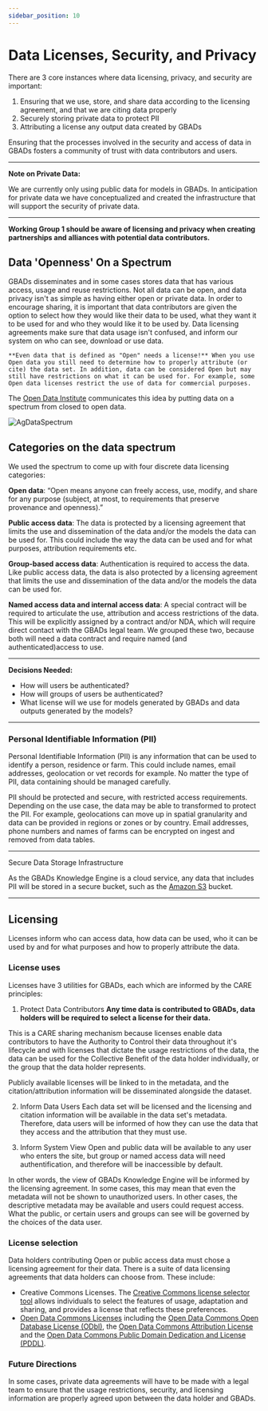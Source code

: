 ```yaml
---
sidebar_position: 10
---
```

# Data Licenses, Security, and Privacy

There are 3 core instances where data licensing, privacy, and security are important: 

1. Ensuring that we use, store, and share data according to the licensing agreement, and that we are citing data properly 
2. Securely storing private data to protect PII 
3. Attributing a license any output data created by GBADs 

Ensuring that the processes involved in the security and access of data in GBADs fosters a community of trust with data contributors and users. 

---

**Note on Private Data:**

We are currently only using public data for models in GBADs. In anticipation for private data we have conceptualized and created the infrastructure that will support the security of private data.

---

**Working Group 1 should be aware of licensing and privacy when creating partnerships and alliances with potential data contributors.** 

## Data 'Openness' On a Spectrum

GBADs disseminates and in some cases stores data that has various access, usage and reuse restrictions. Not all data can be open, and data privacy isn't as simple as having either open or private data. In order to encourage sharing, it is important that data contributors are given the option to select how they would like their data to be used, what they want it to be used for and who they would like it to be used by. Data licensing agreements make sure that data usage isn't confused, and inform our system on who can see, download or use data. 

```{margin}
**Even data that is defined as "Open" needs a license!** When you use Open data you still need to determine how to properly attribute (or cite) the data set. In addition, data can be considered Open but may still have restrictions on what it can be used for. For example, some Open data licenses restrict the use of data for commercial purposes. 
```

The [Open Data Institute](https://theodi.org/about-the-odi/) communicates this idea by putting data on a spectrum from closed to open data. 

![AgDataSpectrum](http://gbadske.org/Documentation/DataGovernanceHandbook/_images/20210723_AgDataSpectrum_ODI.png)

## Categories on the data spectrum

We used the spectrum to come up with four discrete data licensing categories:

**Open data**: “Open means anyone can freely access, use, modify, and share for any purpose (subject, at most, to requirements that preserve provenance and openness).”
 
**Public access data**: The data is protected by a licensing agreement that limits the use and dissemination of the data and/or the models the data can be used for. This could include the way the data can be used and for what purposes, attribution requirements etc.

**Group-based access data**: Authentication is required to access the data. Like public access data, the data is also protected by a licensing agreement that limits the use and dissemination of the data and/or the models the data can be used for. 

**Named access data and internal access data**: A special contract will be required to articulate the use, attribution and access restrictions of the data. This will be explicitly assigned by a contract and/or NDA, which will require direct contact with the GBADs legal team. We grouped these two, because both will need a data contract and require named (and authenticated)access to use.

---

**Decisions Needed:** 

* How will users be authenticated? 
* How will groups of users be authenticated? 
* What license will we use for models generated by GBADs and data outputs generated by the models?

---

### Personal Identifiable Information (PII)

Personal Identifiable Information (PII) is any information that can be used to identify a person, residence or farm. This could include names, email addresses, geolocation or vet records for example. No matter the type of PII, data containing should be managed carefully. 

PII should be protected and secure, with restricted access requirements. Depending on the use case, the data may be able to transformed to protect the PII. For example, geolocations can move up in spatial granularity and data can be provided in regions or zones or by country. Email addresses, phone numbers and names of farms can be encrypted on ingest and removed from data tables. 

---

Secure Data Storage Infrastructure 

As the GBADs Knowledge Engine is a cloud service, any data that includes PII will be stored in a secure bucket, such as the [Amazon S3](https://aws.amazon.com/s3/) bucket.

---

## Licensing

Licenses inform who can access data, how data can be used, who it can be used by and for what purposes and how to properly attribute the data. 

### License uses 
Licenses have 3 utilities for GBADs, each which are informed by the CARE principles: 

1. Protect Data Contributors 
**Any time data is contributed to GBADs, data holders will be required to select a license for their data.** 

This is a CARE sharing mechanism because licenses enable data contributors to have the Authority to Control their data throughout it's lifecycle and with licenses that dictate the usage restrictions of the data, the data can be used for the Collective Benefit of the data holder individually, or the group that the data holder represents. 

Publicly available licenses will be linked to in the metadata, and the citation/attribution information will be disseminated alongside the dataset.

2. Inform Data Users
Each data set will be licensed and the licensing and citation information will be available in the data set's metadata. Therefore, data users will be informed of how they can use the data that they access and the attribution that they must use. 

3. Inform System View
Open and public data will be available to any user who enters the site, but group or named access data will need authentification, and therefore will be inaccessible by default. 

In other words, the view of GBADs Knowledge Engine will be informed by the licensing agreement. In some cases, this may mean that even the metadata will not be shown to unauthorized users. In other cases, the descriptive metadata may be available and users could request access. What the public, or certain users and groups can see will be governed by the choices of the data user. 

### License selection

Data holders contributing Open or public access data must chose a licensing agreement for their data. There is a suite of data licensing agreements that data holders can choose from. These include: 

* Creative Commons Licenses. The [Creative Commons license selector tool](https://creativecommons.org/choose/) allows individuals to select the features of usage, adaptation and sharing, and provides a license that reflects these preferences.
* [Open Data Commons Licenses](https://opendatacommons.org/licenses/) including the [Open Data Commons Open Database License (ODbl)](https://opendatacommons.org/licenses/odbl/), the [Open Data Commons Attribution License](https://opendatacommons.org/licenses/by/) and the [Open Data Commons Public Domain Dedication and License (PDDL)](https://opendatacommons.org/licenses/pddl/). 

### Future Directions 

In some cases, private data agreements will have to be made with a legal team to ensure that the usage restrictions, security, and licensing information are properly agreed upon between the data holder and GBADs.

<!-- Machine Readable Licenses
GBADs is exploring how to make licenses machine readable, so that data that flows through the knowledge engine and is stored in GBADs repositories can be more FAIR. In addition, we use data privacy restrictions to inform system views for different users to help protect the usage requirements set forward by data contributors.  -->

<!-- 
```{admonition} Decision Needed
GBADs must determine whether data contributors can change the license on their data after they submit it and if so how to communicate to individuals who may have downloaded the data in question. In addition, GBADs must decide how the retraction of data affects pre-existing models.
```
 -->


<!---

Data Types
GBADs is a trusted broker for 

the following data types: indigenous, academic, non-corporate (e.g. NGO’s), 
corporate, and commercial data (Table 1). Through collaborations with community outreach programs and 
other organizations, GBADs may also serve as the sole repository of particular data. Data can fall into 
multiple categories (for example, data can be corporate and commercial).  We can also classify the data 
as open (accessible to everyone) or private (accessible only to a defined set of users). The definitions 
of each data type provides a basis for understanding the ownership, access and licensing specifications 
of the data handled by GBADs and its users. 

Data and user types are being further refined as they will be used to determine the view of the data portal 
interface.  For example, a controlled vocabulary is required to properly define Indigenous data.  In the 
Canadian context, marking data simply as ‘Indigenous data’ is not adequate to properly define the provenance 
and governance of these data assets. There are many types of Indigenous peoples in Canada (Metìs, First Nations, 
etc.), each from different areas of the country and with different traditions and customs. Therefore, in order 
for the data to be of collective benefit, data must be properly labelled to which type of Indigenous data it 
is related to. 

Similarly, for small stakeholders there may be ontological needs that are not yet anticipated, especially when 
considering each stakeholder from the global perspective. If we wish to be a ‘trusted’ data broker for small 
stakeholders, private, and marginalized groups, it is important that we work with our data contributors, especially 
those without power, to annotate our data such that it is for the Collective Benefit of small stakeholders 
(and not just large). --->

<!---Table 1: Data types definitions

| Data Type | Definition |
| --- | --- |
| Indigenous data | All data owned by Indigenous Peoples and their territories including but not limited to data related to cultural heritage, knowledge, natural resources, practices and languages. This includes data that are “collected by governments and institutions about Indigenous Peoples and their territories” (GIDA, 2019). |
|Academic data | Data that are owned or collected by individuals belonging to academic institutions such as Universities.  This includes data available through academic journal articles and data collected through experimental procedures for research. |
| GBADs Data Repositories | Data that is collected through collaborations with GBADs such partnerships with communities, researchers, academic institutions and NGOs. Note that data housed by GBADs may fall under other categories (i.e. data that are housed by GBADs may also be academic data), but GBADs will govern the licensing and degree of availability and openness of this data. |
| Commercial data | Data from commercial organizations, usually but not limited to a paid accrual method. |
| Corporate data | Data obtained from a corporate company, organization or group. This includes government and UN sourced data, such as the World Bank and FAO. |
| Non-corporate data | Data from non-corporate entities, organizations or individuals. |
```{note} Data can be commercial and corporate, or non-commercial.
``` --->


<!---

Licensing


To ensure that data are FAIR(S) and CARE, the licensing information for each data source will be accessible to users in the 
metadata. Licensing information must be accessible to ensure that users can assess the reusability of the data and comply 
with potential data use restrictions and attribution requirements. Clear and accessible information about data use restrictions 
are especially important for compliance of CARE principles; in specific, to protect Indigenous Data Sovereignty and to lift the 
rights and interests of all GBADs Indigenous data contributors (CARE:A1;A2;A3). 

```{admonition} Decision Needed
GBADs needs to establish whether it intends to have a preferred license for all data housed in its data repositories and whether 
this license should be one that ensures that data cannot be used for commercial purposes.
```
 
The metadata for each data source must include a URL to the licensing agreement of the data and any related metadata (if applicable). 
 
A list of common data licensing agreements has been collected and are available in Appendix F: Common Licensing Agreements. In 
some cases, such as for data coming from non-corporate sources, licensing information may not have been determined or decided 
on. Data contributors will be provided with our list of preferred data licensing agreements or encouraged to select a license 
using the [Creative Commons License Selector Tool](https://creativecommons.org/choose/). 
 
To ensure that data are used for the collective benefit of Indigenous Peoples, Indigenous data contributors may choose to govern 
who has access to their data (CARE:A2). The GBADs data portal will be designed to accommodate this distinction and to ensure the 
security and privacy of parties involved.  
 
Handling Open and Private Data
------------------------------

The GBADs data portal is a data broker, meaning we handle and provide data contributed by other sources. Therefore, it is not 
at the discretion of GBADs to determine who can access data that is not housed by GBADs. To ensure that the rights of data 
contributors are respected, the data portal and informatics website will ensure that the data are secure and can only be accessed 
by the individuals identified by the data contributors/owners. 

As suggested by FAIR:A2, metadata for all data sources (open and private) will be available through a metadata search portal and 
will remain accessible even in the case where data is no longer available through the GBADs portal. However, not all of the data 
corresponding to metadata will be available to all users. Because provenance information is included in the metadata, this will 
allow data users to track archived data sources to their original owner. 

GBADs anticipates the following user types: 
- Academic users
- Corporate users 
- Non-corporate users 
- Commercial users 

Open (meta)data will be publicly accessible to all users of GBADs. See Mechanisms for Data Sharing for more information about 
how the GBADs system will handle different user types and data restrictions, while keeping privacy and security a priority for the system. --->

